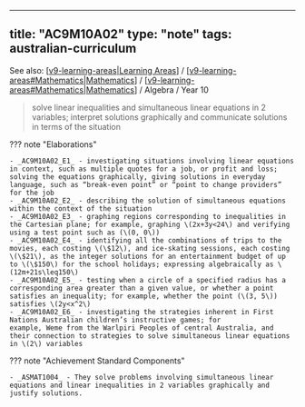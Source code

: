 
---
title: "AC9M10A02"
type: "note"
tags: australian-curriculum
---

See also: [[v9-learning-areas|Learning Areas]] / [[v9-learning-areas#Mathematics|Mathematics]] / [[v9-learning-areas#Mathematics|Mathematics]] / Algebra / Year 10

> solve linear inequalities and simultaneous linear equations in 2 variables; interpret solutions graphically and communicate solutions in terms of the situation

??? note "Elaborations"

	- _AC9M10A02_E1_ - investigating situations involving linear equations in context, such as multiple quotes for a job, or profit and loss; solving the equations graphically, giving solutions in everyday language, such as “break-even point” or “point to change providers” for the job
	- _AC9M10A02_E2_ - describing the solution of simultaneous equations within the context of the situation
	- _AC9M10A02_E3_ - graphing regions corresponding to inequalities in the Cartesian plane; for example, graphing \(2x+3y<24\) and verifying using a test point such as (\(0, 0\))
	- _AC9M10A02_E4_ - identifying all the combinations of trips to the movies, each costing \(\$12\), and ice-skating sessions, each costing \(\$21\), as the integer solutions for an entertainment budget of up to \(\$150\) for the school holidays; expressing algebraically as \(12m+21s\leq150\)
	- _AC9M10A02_E5_ - testing when a circle of a specified radius has a corresponding area greater than a given value, or whether a point satisfies an inequality; for example, whether the point (\(3, 5\)) satisfies \(2y<x^2\)
	- _AC9M10A02_E6_ - investigating the strategies inherent in First Nations Australian children’s instructive games; for example, Weme from the Warlpiri Peoples of central Australia, and their connection to strategies to solve simultaneous linear equations in \(2\) variables
??? note "Achievement Standard Components"

	- _ASMAT1004_ - They solve problems involving simultaneous linear equations and linear inequalities in 2 variables graphically and justify solutions.

[//begin]: # "Autogenerated link references for markdown compatibility"
[v9-learning-areas|Learning Areas]: ../v9-learning-areas "Learning Areas"
[v9-learning-areas#Mathematics|Mathematics]: ../v9-learning-areas "Learning Areas"
[//end]: # "Autogenerated link references"
